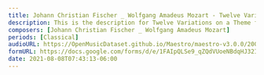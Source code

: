 ```yaml
---
title: Johann Christian Fischer _ Wolfgang Amadeus Mozart - Twelve Variations on a Theme from a Menuet by Fischer (1)
description: This is the description for Twelve Variations on a Theme from a Menuet by Fischer by Johann Christian Fischer _ Wolfgang Amadeus Mozart
composers: [Johann Christian Fischer _ Wolfgang Amadeus Mozart]
periods: [Classical]
audioURL: https://OpenMusicDataset.github.io/Maestro/maestro-v3.0.0/2004/MIDI-Unprocessed_XP_11_R1_2004_01-02_ORIG_MID--AUDIO_11_R1_2004_01_Track01_wav.midi
formURL: https://docs.google.com/forms/d/e/1FAIpQLSe9_qZQdVUoeNBdqHJ32ILrquTHzOTLoyEUsqhBo8mdnsemVw/viewform
date: 2021-08-08T07:43:13-06:00
---
```

